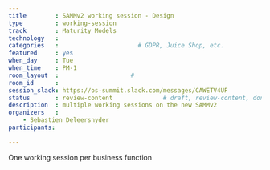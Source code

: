 ```yaml
---
title        : SAMMv2 working session - Design
type         : working-session
track        : Maturity Models
technology   :
categories   :                      # GDPR, Juice Shop, etc.
featured     : yes
when_day     : Tue
when_time    : PM-1
room_layout  :                    #
room_id      :
session_slack: https://os-summit.slack.com/messages/CAWETV4UF
status       : review-content              # draft, review-content, done
description  : multiple working sessions on the new SAMMv2
organizers   :
    - Sebastien Deleersnyder
participants:

---
```


One working session per business function

